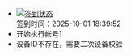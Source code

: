 - [![签到状态](https://github.com/womade/Cloud189-Actions/actions/workflows/main.yml/badge.svg?branch=main)](https://github.com/womade/Cloud189-Actions/actions/workflows/main.yml) <br> 签到时间：2025-10-01 18:39:52
- 开始执行帐号1
- 设备ID不存在，需要二次设备校验
